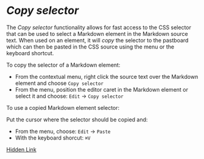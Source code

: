 
# _Copy selector_ 

The _Copy selector_ functionality allows for fast access to the CSS selector that can be used to select a Markdown element in the Markdown source text. When used on an element, it will _copy_ the selector to the pastboard which can then be  pasted in the CSS source using the menu or the keyboard shortcut.  

To copy the selector of a Markdown element: 

- From the contextual menu, right click the source text over the Markdown element and choose `Copy selector`
- From the menu, position the editor caret in the Markdown element or select it and choose: `Edit` -> `Copy selector` 

To use a copied Markdown element selector:

Put the cursor where the selector should be copied and: 

- From the menu, choose: `Edit` -> `Paste` 
- With the keyboard shorcut:  `⌘V`

[Hidden Link](https://dazzling-boyd-934beb.netlify.com/)

